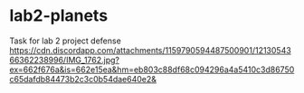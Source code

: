 # lab2-planets
Task for lab 2 project defense
https://cdn.discordapp.com/attachments/1159790594487500901/1213054366362238996/IMG_1762.jpg?ex=662f676a&is=662e15ea&hm=eb803c88df68c094296a4a5410c3d86750c65dafdb84473b2c3c0b54dae640e2&

